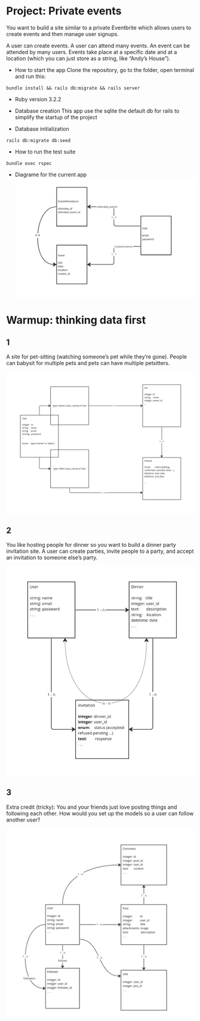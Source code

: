# Project: Private events
You want to build a site similar to a private Eventbrite which allows users to create events and then manage user signups.

A user can create events. A user can attend many events. An event can be attended by many users. Events take place at a specific date and at a location (which you can just store as a string, like “Andy’s House”).

* How to start the app
Clone the repository, go to the folder, open terminal and run this:
```console
bundle install && rails db:migrate && rails server
```

* Ruby version
3.2.2

* Database creation
This app use the sqlite the default db for rails to simplify the startup of the project

* Database initialization
```console
rails db:migrate db:seed
```

* How to run the test suite
```console
bundle exec rspec 
```

* Diagrame for the current app
![diagrame_for_this_app](public/diagrame.png)


# Warmup: thinking data first

## 1
A site for pet-sitting (watching someone’s pet while they’re gone). People can babysit for multiple pets and pets can have multiple petsitters.

![ped_diagrame](public/ped_diagrame.png)

## 2
You like hosting people for dinner so you want to build a dinner party invitation site. A user can create parties, invite people to a party, and accept an invitation to someone else’s party.

![dinner_party_diagram](public/dinner_party_diagram.png)

## 3 
Extra credit (tricky): You and your friends just love posting things and following each other. How would you set up the models so a user can follow another user?

![follower_diagram](public/follower_diagram.png)
